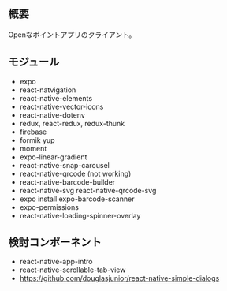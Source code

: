 ## 概要

Openなポイントアプリのクライアント。

## モジュール

* expo
* react-natvigation
* react-native-elements
* react-native-vector-icons
* react-native-dotenv
* redux, react-redux, redux-thunk
* firebase
* formik yup
* moment
* expo-linear-gradient
* react-native-snap-carousel
* react-native-qrcode (not working)
* react-native-barcode-builder
* react-native-svg react-native-qrcode-svg
* expo install expo-barcode-scanner
* expo-permissions
* react-native-loading-spinner-overlay

## 検討コンポーネント

* react-native-app-intro
* react-native-scrollable-tab-view
* https://github.com/douglasjunior/react-native-simple-dialogs